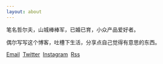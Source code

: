 ```yaml
---
layout: about
---
```


笔名哲尔夫，山城棒棒军，已婚已育，小众产品爱好者。

偶尔写写这个博客，吐槽下生活，分享点自己觉得有意思的东西。

[Email](mailto:zeroneven@gmail.com)  [Twitter](https://twitter.com/zeove)  [Instagram](https://www.instagram.com/zeove/)  [Rss](https://zeove.com/feed)
